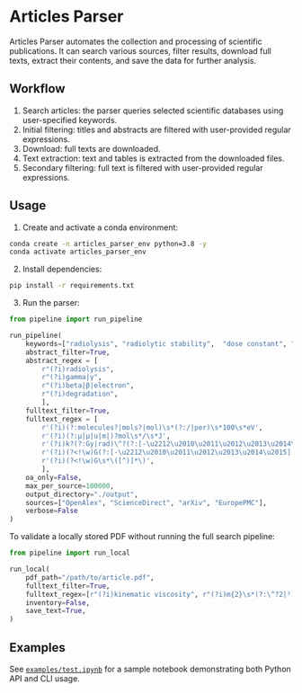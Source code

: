 # Articles Parser

Articles Parser automates the collection and processing of scientific publications. It can search various sources, filter results, download full texts, extract their contents, and save the data for further analysis.

## Workflow

1. Search articles: the parser queries selected scientific databases using user-specified keywords.
2. Initial filtering: titles and abstracts are filtered with user-provided regular expressions.
3. Download: full texts are downloaded.
4. Text extraction: text and tables is extracted from the downloaded files.
5. Secondary filtering: full text is filtered with user-provided regular expressions.

## Usage

1. Create and activate a conda environment:

```bash
conda create -n articles_parser_env python=3.8 -y
conda activate articles_parser_env
```

2. Install dependencies:

```bash
pip install -r requirements.txt
```

3. Run the parser:

```python
from pipeline import run_pipeline

run_pipeline(
    keywords=["radiolysis", "radiolytic stability",  "dose constant", "radiation chemical yield"],
    abstract_filter=True,
    abstract_regex = [
        r"(?i)radiolysis",
        r"(?i)gamma|γ",
        r"(?i)beta|β|electron",
        r"(?i)degradation",
        ],
    fulltext_filter=True,
    fulltext_regex = [
        r'(?i)(?:molecules?|mols?|mol)\s*(?:/|per)\s*100\s*eV',
        r'(?i)(?:μ|µ|u|m|)?mol\s*/\s*J',
        r'(?i)k?(?:Gy|rad)\^?(?:[-\u2212\u2010\u2011\u2012\u2013\u2014\u2015])',
        r'(?i)(?<!\w)G(?:[-\u2212\u2010\u2011\u2012\u2013\u2014\u2015]|\s+)values?',
        r'(?i)(?<!\w)G\s*\([^)]*\)',
        ],
    oa_only=False,
    max_per_source=100000,
    output_directory="./output",
    sources=["OpenAlex", "ScienceDirect", "arXiv", "EuropePMC"],
    verbose=False
)
```

To validate a locally stored PDF without running the full search pipeline:

```python
from pipeline import run_local

run_local(
    pdf_path="/path/to/article.pdf",
    fulltext_filter=True,
    fulltext_regex=[r"(?i)kinematic viscosity", r"(?i)m{2}\s*(?:\^?2|²)\s*(?:/\s*s|\s*s\s*(?:\^?-?1|⁻1|⁻¹))"],
    inventory=False,
    save_text=True,
)
```

## Examples

See [`examples/test.ipynb`](examples/test.ipynb) for a sample notebook demonstrating both Python API and CLI usage.
